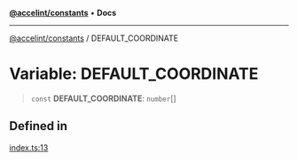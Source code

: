 [**@accelint/constants**](../README.md) • **Docs**

***

[@accelint/constants](../README.md) / DEFAULT\_COORDINATE

# Variable: DEFAULT\_COORDINATE

> `const` **DEFAULT\_COORDINATE**: `number`[]

## Defined in

[index.ts:13](https://github.com/gohypergiant/standard-toolkit/blob/424b88fd48a5bcc02ed99ee27fd64cd73349aa30/packages/constants/src/coordinates/index.ts#L13)
